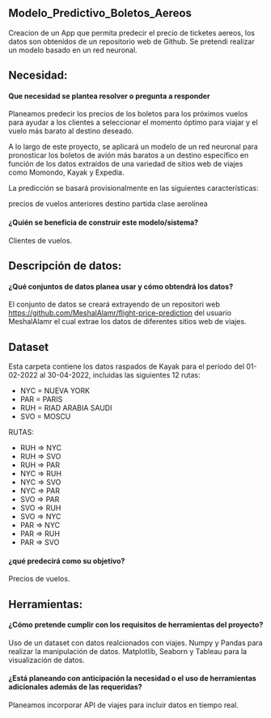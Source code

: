 ## Modelo_Predictivo_Boletos_Aereos
 Creacion de un App que permita predecir el precio de ticketes aereos, los datos son obtenidos de un repositorio web de Github. Se pretendi realizar un modelo basado en un red neuronal.

## Necesidad:
#### Que necesidad se plantea resolver o pregunta a responder 

Planeamos predecir los precios de los boletos para los próximos vuelos para ayudar a los clientes a seleccionar el momento óptimo para viajar y el vuelo más barato al destino deseado.

A lo largo de este proyecto, se aplicará un modelo de un red neuronal para pronosticar los boletos de avión más baratos a un destino específico en función de los datos extraídos de una variedad de sitios web de viajes como Momondo, Kayak y Expedia.

La predicción se basará provisionalmente en las siguientes características:

precios de vuelos anteriores
destino
partida
clase
aerolínea

#### ¿Quién se beneficia de construir este modelo/sistema?
Clientes de vuelos.

## Descripción de datos:
#### ¿Qué conjuntos de datos planea usar y cómo obtendrá los datos?

El conjunto de datos se creará extrayendo de un repositori web https://github.com/MeshalAlamr/flight-price-prediction del usuario MeshalAlamr el cual extrae los datos de diferentes sitios web de viajes.

## Dataset
Esta carpeta contiene los datos raspados de Kayak para el período del 01-02-2022 al 30-04-2022, incluidas las siguientes 12 rutas:

* NYC = NUEVA YORK
* PAR = PARIS
* RUH = RIAD ARABIA SAUDI
* SVO = MOSCU

RUTAS:

- RUH => NYC
- RUH => SVO
- RUH => PAR
- NYC => RUH
- NYC => SVO
- NYC => PAR
- SVO => PAR
- SVO => RUH
- SVO => NYC
- PAR => NYC
- PAR => RUH
- PAR => SVO 


#### ¿qué predecirá como su objetivo?
Precios de vuelos.

## Herramientas:
#### ¿Cómo pretende cumplir con los requisitos de herramientas del proyecto?
Uso de un dataset con datos realcionados con viajes.
Numpy y Pandas para realizar la manipulación de datos.
Matplotlib, Seaborn y Tableau para la visualización de datos.
#### ¿Está planeando con anticipación la necesidad o el uso de herramientas adicionales además de las requeridas?
Planeamos incorporar API de viajes para incluir datos en tiempo real.